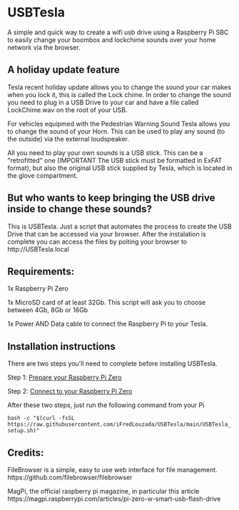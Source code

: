<h1> USBTesla</h1>

A simple and quick way to create a wifi usb drive using a Raspberry Pi SBC to easily change your boombox and lockchime sounds over your home network via the browser.

<h2>A holiday update feature</h2>

<p>Tesla recent holiday update allows you to change the sound your car makes when you lock it, this is called the Lock chime. In order to change the sound you need to plug in a USB Drive to your car and have a file called LockChime.wav on the root of your USB.</p>
<p>For vehicles equipmed with the Pedestrian Warning Sound Tesla allows you to change the sound of your Horn. This can be used to play any sound (to the outside) via the external loudspeaker.</p>
<p>All you need to play your own sounds is a USB stick. This can be a "retrofitted" one (IMPORTANT The USB stick must be formatted in ExFAT format), but also the original USB stick supplied by Tesla, which is located in the glove compartment.</p>

<h2>But who wants to keep bringing the USB drive inside to change these sounds?</h2>

<p>This is USBTesla. Just a script that automates the process to create the USB Drive that can be accessed via your browser. After the instalation is complete you can access the files by poiting your browser to http://USBTesla.local </p>

<h2>Requirements:</h2>

<p>1x Raspberry Pi Zero</p>
<p>1x MicroSD card of at least 32Gb. This script will ask you to choose between 4Gb, 8Gb or 16Gb</p>
<p>1x Power AND Data cable to connect the Raspberry Pi to your Tesla.</p>

<h2> Installation instructions</h2>

<p>There are two steps you'll need to complete before installing USBTesla.</p>

Step 1: [Prepare your Raspberry Pi Zero](https://github.com/iFredLouzada/USBTesla/wiki/Preparing-the-hardware)

Step 2: [Connect to your Raspberry Pi Zero](https://github.com/iFredLouzada/USBTesla/wiki/Power-On-and-Connect-to-the-Raspberry-Pi)


<p>After these two steps, just run the following command from your Pi</p>
<code>bash -c "$(curl -fsSL https://raw.githubusercontent.com/iFredLouzada/USBTesla/main/USBTesla_setup.sh)"</code>

<h2>Credits:</h2>

<p>FileBrowser is a simple, easy to use web interface for file management. https://github.com/filebrowser/filebrowser</p>
<p>MagPi, the official raspberry pi magazine, in particular this article https://magpi.raspberrypi.com/articles/pi-zero-w-smart-usb-flash-drive</p>


